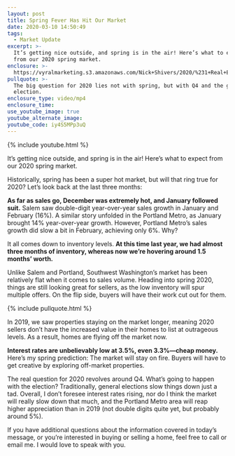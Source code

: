 ```yaml
---
layout: post
title: Spring Fever Has Hit Our Market
date: 2020-03-10 14:50:49
tags:
  - Market Update
excerpt: >-
  It’s getting nice outside, and spring is in the air! Here’s what to expect
  from our 2020 spring market.
enclosure: >-
  https://vyralmarketing.s3.amazonaws.com/Nick+Shivers/2020/%231+Real+Estate+Team+in+the+Portland+Metro+_+SW+Washington+Market+Update.mp4
pullquote: >-
  The big question for 2020 lies not with spring, but with Q4 and the general
  election.
enclosure_type: video/mp4
enclosure_time:
use_youtube_image: true
youtube_alternate_image:
youtube_code: iy4S5MPp3uQ
---
```


{% include youtube.html %}

It’s getting nice outside, and spring is in the air\! Here’s what to expect from our 2020 spring market.

Historically, spring has been a super hot market, but will that ring true for 2020? Let’s look back at the last three months:&nbsp;

**As far as sales go, December was extremely hot, and January followed suit.** Salem saw double-digit year-over-year sales growth in January and February (16%). A similar story unfolded in the Portland Metro, as January brought 14% year-over-year growth. However, Portland Metro’s sales growth did slow a bit in February, achieving only 6%. Why?

It all comes down to inventory levels. **At this time last year, we had almost three months of inventory, whereas now we’re hovering around 1.5 months’ worth.&nbsp;**

Unlike Salem and Portland, Southwest Washington’s market has been relatively flat when it comes to sales volume. Heading into spring 2020, things are still looking great for sellers, as the low inventory will spur multiple offers. On the flip side, buyers will have their work cut out for them.

{% include pullquote.html %}

In 2019, we saw properties staying on the market longer, meaning 2020 sellers don’t have the increased value in their homes to list at outrageous levels. As a result, homes are flying off the market now.&nbsp;

**Interest rates are unbelievably low at 3.5%, even 3.3%—cheap money.** Here’s my spring prediction: The market will stay on fire. Buyers will have to get creative by exploring off-market properties.&nbsp;

The real question for 2020 revolves around Q4. What’s going to happen with the election? Traditionally, general elections slow things down just a tad. Overall, I don’t foresee interest rates rising, nor do I think the market will really slow down that much, and the Portland Metro area will reap higher appreciation than in 2019 (not double digits quite yet, but probably around 5%).&nbsp;

If you have additional questions about the information covered in today’s message, or you’re interested in buying or selling a home, feel free to call or email me. I would love to speak with you.